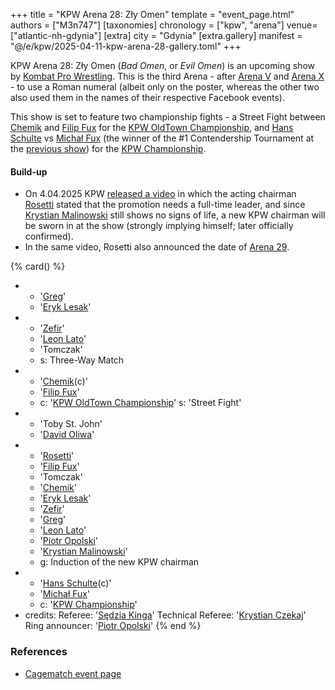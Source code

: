+++
title = "KPW Arena 28: Zły Omen"
template = "event_page.html"
authors = ["M3n747"]
[taxonomies]
chronology = ["kpw", "arena"]
venue=["atlantic-nh-gdynia"]
[extra]
city = "Gdynia"
[extra.gallery]
manifest = "@/e/kpw/2025-04-11-kpw-arena-28-gallery.toml"
+++

KPW Arena 28: Zły Omen (_Bad Omen_, or _Evil Omen_) is an upcoming show by [Kombat Pro Wrestling](@/o/kpw.md). This is the third Arena - after [Arena V](@/e/kpw/2017-01-14-kpw-arena-v.md) and [Arena X](@/e/kpw/2018-05-26-kpw-arena-x.md) - to use a Roman numeral (albeit only on the poster, whereas the other two also used them in the names of their respective Facebook events).

This show is set to feature two championship fights - a Street Fight between [Chemik](@/w/chemik.md) and [Filip Fux](@/w/filip-fux.md) for the [KPW OldTown Championship](@/c/kpw-old-town-championship.md), and [Hans Schulte](@/w/hans-schulte.md) vs [Michał Fux](@/w/michal-fux.md) (the winner of the #1 Contendership Tournament at the [previous show](@/e/kpw/2025-01-24-kpw-arena-27.md)) for the [KPW Championship](@/c/kpw-championship.md).

#### Build-up

* On 4.04.2025 KPW [released a video][rosetti-zapowiada] in which the acting chairman [Rosetti](@/w/rosetti.md) stated that the promotion needs a full-time leader, and since [Krystian Malinowski](@/w/krystian-malinowski.md) still shows no signs of life, a new KPW chairman will be sworn in at the show (strongly implying himself; later officially confirmed).
* In the same video, Rosetti also announced the date of [Arena 29](@/e/kpw/2025-06-20-kpw-arena-29.md).

{% card() %}
- - '[Greg](@/w/greg.md)'
  - '[Eryk Lesak](@/w/eryk-lesak.md)'
- - '[Zefir](@/w/zefir.md)'
  - '[Leon Lato](@/w/leon-lato.md)'
  - 'Tomczak'
  - s: Three-Way Match
- - '[Chemik](@/w/chemik.md)(c)'
  - '[Filip Fux](@/w/filip-fux.md)'
  - c: '[KPW OldTown Championship](@/c/kpw-old-town-championship.md)'
    s: 'Street Fight'
- - 'Toby St. John'
  - '[David Oliwa](@/w/david-oliwa.md)'
- - '[Rosetti](@/w/rosetti.md)'
  - '[Filip Fux](@/w/filip-fux.md)'
  - 'Tomczak'
  - '[Chemik](@/w/chemik.md)'
  - '[Eryk Lesak](@/w/eryk-lesak.md)'
  - '[Zefir](@/w/zefir.md)'
  - '[Greg](@/w/greg.md)'
  - '[Leon Lato](@/w/leon-lato.md)'
  - '[Piotr Opolski](@/w/piotr-opolski.md)'
  - '[Krystian Malinowski](@/w/krystian-malinowski.md)'
  - g: Induction of the new KPW chairman
- - '[Hans Schulte](@/w/hans-schulte.md)(c)'
  - '[Michał Fux](@/w/michal-fux.md)'
  - c: '[KPW Championship](@/c/kpw-championship.md)'
- credits:
    Referee: '[Sędzia Kinga](@/w/kinga-miotke.md)'
    Technical Referee: '[Krystian Czekaj](@/w/krystian-czekaj.md)'
    Ring announcer: '[Piotr Opolski](@/w/piotr-opolski.md)'
{% end %}

### References

* [Cagematch event page](https://www.cagematch.net/?id=1&nr=419900)

[rosetti-zapowiada]: https://www.youtube.com/watch?v=sIOJf0CuMXk
